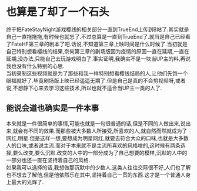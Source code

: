 # 也算是了却了一个石头

终于把FateStayNight游戏樱线的相关部分一直到TrueEnd上传到B站了.其实就是自己一直拖拖拖,有时候也就忘了.不过总算是一直到TrueEnd了.就当是自己已经看了FateHF第三章的剧本了吧.话说,不知道第三章上映时间是什么时候了.当初就是自己特别想看樱线的结果,奈何第三章的剧场版因为疫情的原因一直在延期,一直在延期,没办法,只能自己去玩游戏明白了.事实证明,我确实不是一块当UP主的料,再说我也没有什么特别的心思.  
当初录制这些视频就是为了那些和我一样特别想看樱线结局的人,让他们先饱一个眼福就好了.毕竟剧场版上映已经遥遥无期了.但是自己是真的不会剪视频呀,或者说,不想静下心来去学习这些技术,所以也就不适合当UP主一类的人了.  

## 能说会道也确实是一件本事

本来就是一件很简单的事情,可能也就是一句很普通的话,但是不同的人做出来,说出来,就会有不同的效果.而那些被大多数人所接受,所喜欢的人,就自然而然就成为了网红,明星.但是这样一想,要想成为明星网红,就要去符合大众的口味,也就是大多数人的口味,或者说主流.而对于本来就不是主流所喜欢的风格啥的,这时候有两条选择,要么改变,要么沉默.改变的人中的一部分成为了自己想要的模样,沉默的人中的一部分也还一直在坚持着自己的风格.  
如果我可以选择的话,我想做那沉默中的少数人.这类人往往交际很不好,人们也了解也不想去了解他,但是他依然乐在其中,坚持着自己一贯的东西.这才是一个普通人身上最大的光辉了.
